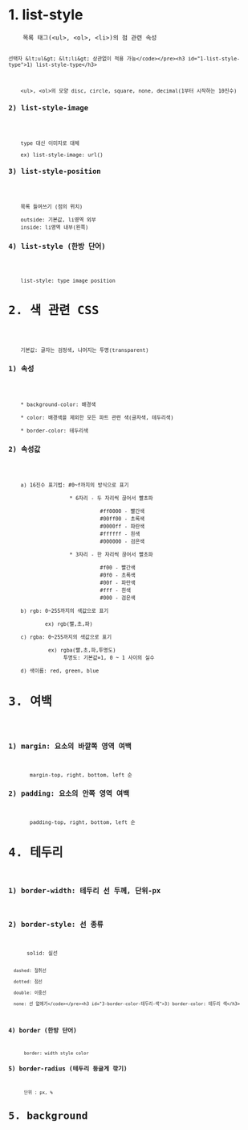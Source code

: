 <h1 id="1-list-style">1. list-style</h1>
<pre><code>    목록 태그(&lt;ul&gt;, &lt;ol&gt;, &lt;li&gt;)의 점 관련 속성 

    선택자 &lt;ul&gt; &lt;li&gt; 상관없이 적용 가능</code></pre><h3 id="1-list-style-type">1) list-style-type</h3>
<pre><code>    &lt;ul&gt;, &lt;ol&gt;의 모양 disc, circle, square, none, decimal(1부터 시작하는 10진수)</code></pre><h3 id="2-list-style-image">2) list-style-image</h3>
<pre><code>    type 대신 이미지로 대체 

    ex) list-style-image: url()</code></pre><h3 id="3-list-style-position">3) list-style-position</h3>
<pre><code>    목록 들여쓰기 (점의 위치)

    outside: 기본값, li영역 외부
    inside: li영역 내부(왼쪽)</code></pre><h3 id="4-list-style-한방-단어">4) list-style (한방 단어)</h3>
<pre><code>    list-style: type image position</code></pre><h1 id="2-색-관련-css">2. 색 관련 CSS</h1>
<pre><code>    기본값: 글자는 검정색, 나머지는 투명(transparent)</code></pre><h3 id="1-속성">1) 속성</h3>
<pre><code>    * background-color: 배경색

    * color: 배경색을 제외한 모든 파트 관련 색(글자색, 테두리색)

    * border-color: 테두리색</code></pre><h3 id="2-속성값">2) 속성값</h3>
<pre><code>    a) 16진수 표기법: #0~f까지의 방식으로 표기 

                    * 6자리 - 두 자리씩 끊어서 빨초파 

                              #ff0000 - 빨간색
                              #00ff00 - 초록색
                              #0000ff - 파란색
                              #ffffff - 흰색
                              #000000 - 검은색

                    * 3자리 - 한 자리씩 끊어서 빨초파

                              #f00 - 빨간색
                              #0f0 - 초록색
                              #00f - 파란색
                              #fff - 흰색
                              #000 - 검은색

    b) rgb: 0~255까지의 색값으로 표기 

            ex) rgb(빨,초,파)

    c) rgba: 0~255까지의 색값으로 표기 

             ex) rgba(빨,초,파,투명도)
                  투명도: 기본값=1, 0 ~ 1 사이의 실수

    d) 색이름: red, green, blue</code></pre><h1 id="3-여백">3. 여백</h1>
<h3 id="1-margin-요소의-바깥쪽-영역-여백">1) margin: 요소의 바깥쪽 영역 여백</h3>
<pre><code>       margin-top, right, bottom, left 순          </code></pre><h3 id="2-padding-요소의-안쪽-영역-여백">2) padding: 요소의 안쪽 영역 여백</h3>
<pre><code>       padding-top, right, bottom, left 순</code></pre><h1 id="4-테두리">4. 테두리</h1>
<h3 id="1-border-width-테두리-선-두께-단위-px">1) border-width: 테두리 선 두께, 단위-px</h3>
<h3 id="2-border-style-선-종류">2) border-style: 선 종류</h3>
<pre><code>      solid: 실선

      dashed: 절취선

      dotted: 점선

      double: 이중선

      none: 선 없애기</code></pre><h3 id="3-border-color-테두리-색">3) border-color: 테두리 색</h3>
<h3 id="4-border-한방-단어">4) border (한방 단어)</h3>
<pre><code>      border: width style color</code></pre><h3 id="5-border-radius-테두리-둥글게-깎기">5) border-radius (테두리 둥글게 깎기)</h3>
<pre><code>      단위 : px, % </code></pre><h1 id="5-background">5. background</h1>